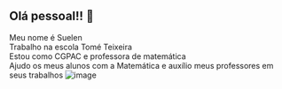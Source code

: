## Olá pessoal!! 👋                     
Meu nome é Suelen                          
Trabalho na escola Tomé Teixeira        
Estou como CGPAC e professora de matemática                                 
Ajudo os meus alunos com a Matemática e auxílio meus professores em seus trabalhos 
![image](https://github.com/Prinsus/Prinsus-/assets/169842686/12702a74-37a2-4908-b8c8-576ffa5a0945)



